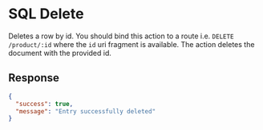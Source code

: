 
# SQL Delete

Deletes a row by id. You should bind this action to a route i.e. `DELETE /product/:id` where the `id` uri fragment
is available. The action deletes the document with the provided id.

## Response

```json
{
  "success": true,
  "message": "Entry successfully deleted"
}
```
